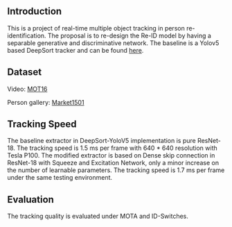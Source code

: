 ## Introduction

This is a project of real-time multiple object tracking in person re-identification. The proposal is to re-design the Re-ID model by having a separable generative and discriminative network. The baseline is a Yolov5 based DeepSort tracker and can be found [here](https://github.com/mikel-brostrom/Yolov5_DeepSort_Pytorch).



## Dataset

Video: [MOT16](https://motchallenge.net/data/MOT16/)

Person gallery: [Market1501](https://www.kaggle.com/pengcw1/market-1501/data)



## Tracking Speed

The baseline extractor in DeepSort-YoloV5 implementation is pure ResNet-18. The tracking speed is 1.5 ms per frame with 640 * 640 resolution with Tesla P100. The modified extractor is based on Dense skip connection in ResNet-18 with Squeeze and Excitation Network, only a minor increase on the number of learnable parameters. The tracking speed is 1.7 ms per frame under the same testing environment.



## Evaluation

The tracking quality is evaluated under MOTA and ID-Switches. 

